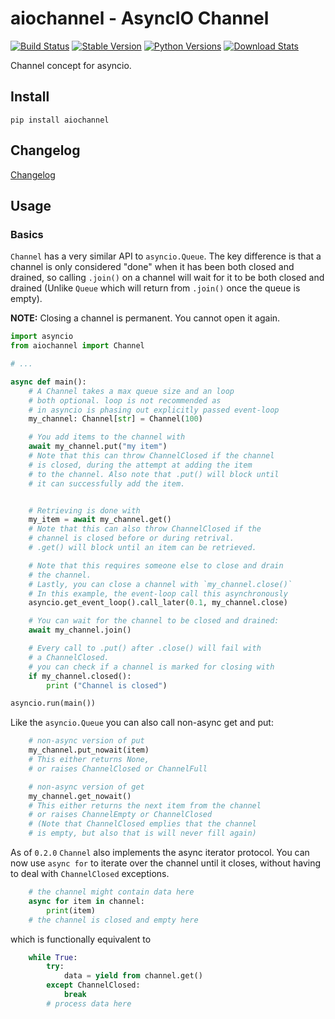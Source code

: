 # aiochannel - AsyncIO Channel

[![Build Status](https://github.com/tbug/aiochannel/actions/workflows/test.yml/badge.svg)][Build Status]
[![Stable Version](https://img.shields.io/pypi/v/aiochannel?label=stable)][PyPI Releases]
[![Python Versions](https://img.shields.io/pypi/pyversions/aiochannel)][PyPI]
[![Download Stats](https://img.shields.io/pypi/dm/aiochannel)](https://pypistats.org/packages/aiochannel)

Channel concept for asyncio.


## Install

```
pip install aiochannel
```

## Changelog

[Changelog]

## Usage

### Basics

`Channel` has a very similar API to `asyncio.Queue`.
The key difference is that a channel is only considered
"done" when it has been both closed and drained, so calling `.join()`
on a channel will wait for it to be both closed and drained (Unlike
`Queue` which will return from `.join()` once the queue is empty).

**NOTE:** Closing a channel is permanent. You cannot open it again.

```python
import asyncio
from aiochannel import Channel

# ...

async def main():
    # A Channel takes a max queue size and an loop
    # both optional. loop is not recommended as
    # in asyncio is phasing out explicitly passed event-loop
    my_channel: Channel[str] = Channel(100)

    # You add items to the channel with
    await my_channel.put("my item")
    # Note that this can throw ChannelClosed if the channel
    # is closed, during the attempt at adding the item
    # to the channel. Also note that .put() will block until
    # it can successfully add the item.


    # Retrieving is done with
    my_item = await my_channel.get()
    # Note that this can also throw ChannelClosed if the
    # channel is closed before or during retrival.
    # .get() will block until an item can be retrieved.

    # Note that this requires someone else to close and drain
    # the channel.
    # Lastly, you can close a channel with `my_channel.close()`
    # In this example, the event-loop call this asynchronously
    asyncio.get_event_loop().call_later(0.1, my_channel.close)

    # You can wait for the channel to be closed and drained:
    await my_channel.join()

    # Every call to .put() after .close() will fail with
    # a ChannelClosed.
    # you can check if a channel is marked for closing with
    if my_channel.closed():
        print ("Channel is closed")

asyncio.run(main())
```

Like the `asyncio.Queue` you can also call non-async get and put:

<!--pytest.mark.skip-->

```python
    # non-async version of put
    my_channel.put_nowait(item)
    # This either returns None,
    # or raises ChannelClosed or ChannelFull

    # non-async version of get
    my_channel.get_nowait()
    # This either returns the next item from the channel
    # or raises ChannelEmpty or ChannelClosed
    # (Note that ChannelClosed emplies that the channel
    # is empty, but also that is will never fill again)
```

As of `0.2.0` `Channel` also implements the async iterator protocol.
You can now use `async for` to iterate over the channel until it
closes, without having to deal with `ChannelClosed` exceptions.

<!--pytest.mark.skip-->

```python
    # the channel might contain data here
    async for item in channel:
        print(item)
    # the channel is closed and empty here
```

which is functionally equivalent to

<!--pytest.mark.skip-->

```python
    while True:
        try:
            data = yield from channel.get()
        except ChannelClosed:
            break
        # process data here
```

  [PyPI]: https://pypi.org/project/aiochannel
  [PyPI Releases]: https://pypi.org/project/aiochannel/#history
  [Github]: https://github.com/tbug/aiochannel
  [Changelog]: https://github.com/tbug/aiochannel/blob/master/CHANGELOG.md
  [Issue Tracker]: https://github.com/tbug/aiochannel/issues
  [Build Status]: https://github.com/tbug/aiochannel/actions/workflows/test.yml
